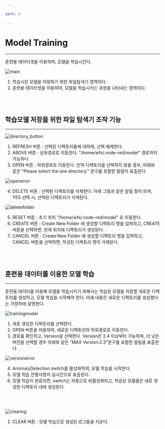 ```yaml
---

sort: 6

---
```




# Model Training

---

훈련용 데이터셋을 이용하여, 모델을 학습시킨다.<br/>

![main](images/6.1.main.png)

1. 학습시킨 모델을 저장하기 위한 파일탐색기 영역이다. 
2. 훈련용 데이터셋을 이용하여, 모델을 학습시키는 과정을 나타내는 영역이다.

<br/><br/>

## 학습모델 저장을 위한 파일 탐색기 조작 기능

---

![directory_button](images/6.2.directory_button.png)

1. REFRESH 버튼 : 선택된 디렉토리들에 대하여, 선택 해제한다.
2. ABOVE 버튼 : 상위경로로 이동한다. "/home/wfs/.node-red/model" 경로까지 가능하다.
3. OPEN 버튼 : 하위경로로 이동한다. 만약 디렉토리를 선택하지 않을 경우, 아래와 같은 "Please select the one directory." 문구를 포함한 알림이 표출된다.

![openerror](images/6.3.openerror.png)

4. DELETE 버튼 : 선택된 디렉토리를 삭제한다. 아래 그림과 같은 알림 창이 뜨며, YES 선택 시, 선택된 디렉토리가 삭제된다.

![deletefolder](images/6.7.deletefolder.png)

5. RESET 버튼 : 초기 위치 "/home/wfs/.node-red/model" 로 이동한다.
6. CREATE 버튼 : Create New Folder 에 생성할 디렉토리 명을 입력하고, CREATE 버튼을 선택하면, 현재 위치에 디렉토리가 생성된다.
7. CANCEL 버튼 : Create New Folder 에 생성할 디렉토리 명을 입력하고, CANCEL 버튼을 선택하면, 작성된 디렉토리 명이 삭제된다.

<br/><br/>

## 훈련용 데이터를 이용한 모델 학습

---

훈련용 데이터를 이용해 모델을 학습시키기 위해서는 학습된 모델을 저장할 새로운 디렉토리를 생성하고, 모델 학습을 시작해야 한다. 아래 내용은 새로운 디렉토리를 생성했다는 가정하에 설명한다.<br/>

![trainingmodel](images/6.5.trainingmodel.png)

1. 새로 생성한 디렉토리를 선택한다.
2. OPEN 버튼을 이용하여, 새로운 디렉토리의 하위경로로 이동한다. 
3. 경로를 확인하고, Version을 선택한다. Version은 2.4 이상부터 가능하며, 더 낮은 버전을 선택할 경우 아래와 같은 "MAX Version:2.3"문구를 포함한 알림을 표출한다.<br/>

![versionerror](images/6.4.versionerror.png)

4. AnomalyDetection switch를 활성화하여, 모델 학습을 시작한다. 
5. 모델 학습 진행사항이 실시간으로 표출된다. 
6. 모델 학습이 완료되면, switch는 자동으로 비활성화되고, 학습된 모델들은 새로 생성한 디렉토리 내에 생성된다.

<br/><br/>

![clearlog](images/6.6.clearlog.png)
1. CLEAR 버튼 : 모델 학습으로 생성된 로그들을 지운다.